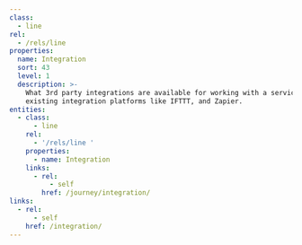 ```yaml
---
class:
  - line
rel:
  - /rels/line
properties:
  name: Integration
  sort: 43
  level: 1
  description: >-
    What 3rd party integrations are available for working with a service in
    existing integration platforms like IFTTT, and Zapier.
entities:
  - class:
      - line
    rel:
      - '/rels/line '
    properties:
      - name: Integration
    links:
      - rel:
          - self
        href: /journey/integration/
links:
  - rel:
      - self
    href: /integration/
---
```

